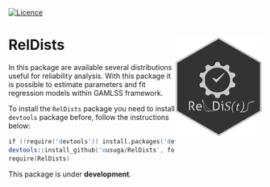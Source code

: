 [![Licence](https://img.shields.io/badge/licence-GPL--3-blue.svg)](https://www.gnu.org/licenses/gpl-3.0.en.html)

RelDists <img src="man/figures/RelDists4.3_gris.png" align="right" height="200" align="right"/>
======================

In this package are available several distributions useful for reliability analysis. With this package it is possible to estimate parameters and fit regression models within GAMLSS framework.

To install the `RelDists` package you need to install `devtools` package before, follow the instructions below:

```s
if (!require('devtools')) install.packages('devtools')
devtools::install_github('ousuga/RelDists', force=TRUE)
require(RelDists)
```
This package is under **development**.
